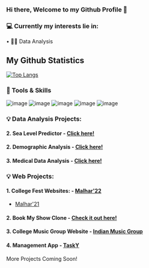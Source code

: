 ### Hi there, Welcome to my Github Profile 👋



<!--
**xxchanjotxx/xxchanjotxx** is a ✨ _special_ ✨ repository because its `README.md` (this file) appears on your GitHub profile.

Here are some ideas to get you started:

- 🔭 I’m currently working on ...
- 🌱 I’m currently learning ...
- 👯 I’m looking to collaborate on ...
- 🤔 I’m looking for help with ...
- 💬 Ask me about ...
- 📫 How to reach me: ...
- 😄 Pronouns: ...
- ⚡ Fun fact: ...
[![Anurag's GitHub stats](https://github-readme-stats.vercel.app/api?username=xxchanjotxx)](https://github.com/anuraghazra/github-readme-stats)<br>
-->

### 💻 Currently my interests lie in: 
• 👨‍💻 Data Analysis <br>


## My Github Statistics
[![Top Langs](https://github-readme-stats.vercel.app/api/top-langs/?username=xxchanjotxx&layout=compact&theme=radical&custom_title=Languages&card_width=800)](https://github.com/anuraghazra/github-readme-stats) <br>


###  📌 Tools & Skills
![image](https://github.com/xxchanjotxx/xxchanjotxx/assets/78687582/8a8df9c0-fa06-4ea8-95c3-00ad8bc2296a)
![image](https://github.com/xxchanjotxx/xxchanjotxx/assets/78687582/d973f261-88a8-4902-80ed-750ecb9381ce)
![image](https://github.com/xxchanjotxx/xxchanjotxx/assets/78687582/52346a2f-0b59-4f21-b8ea-bd9e49c190d2)
![image](https://github.com/xxchanjotxx/xxchanjotxx/assets/78687582/35c14d61-6a97-44f2-a076-d92d4a7b7547)
![image](https://github.com/xxchanjotxx/xxchanjotxx/assets/78687582/e95368c7-0a2e-4599-bdfb-3ca541e5c785)

###  💡 Data Analysis Projects:
#### 2. Sea Level Predictor - <a href= "https://github.com/xxchanjotxx/Sea-level-predictor" target="_blank">Click here!</a>
#### 2. Demographic Analysis - <a href= "https://github.com/xxchanjotxx/Demographic-Analysis" target="_blank">Click here!</a>
#### 3. Medical Data Analysis - <a href= "https://github.com/xxchanjotxx/Medical-Analysis" target="_blank">Click here!</a>


###  💡 Web Projects:
#### 1. College Fest Websites: - <a href= "https://xxchanjotxx.github.io/malhar-2022/" target="_blank">Malhar'22</a>
- <a href= "https://xxchanjotxx.github.io/malhar-live/malhar-website/index.html" target="_blank">Malhar'21</a>
#### 2. Book My Show Clone - <a href= "https://book-my-show-sand.vercel.app/" target="_blank">Check it out here!</a>
#### 3. College Music Group Website - <a href= "https://xxchanjotxx.github.io/indianmusicgroup/" target="_blank">Indian Music Group</a>
#### 4. Management App - <a href= "https://xxchanjotxx.github.io/TaskY__Website/" target="_blank">TaskY</a>

 More Projects Coming Soon!


